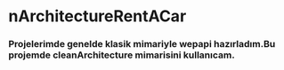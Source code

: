 # nArchitectureRentACar

### Projelerimde genelde  klasik mimariyle wepapi hazırladım.Bu projemde cleanArchitecture mimarisini kullanıcam. 
